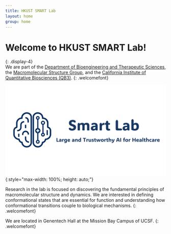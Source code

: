 ```yaml
---
title: HKUST SMART Lab
layout: home
group: home
---
```


# Welcome to HKUST SMART Lab!
{: .display-4}
<br>
We are part of the [Department of Bioengineering and Therapeutic Sciences](http://bts.ucsf.edu/), the [Macromolecular Structure Group](http://msg.ucsf.edu/), and the [California Institute of Quantitative Biosciences (QB3)](http://qb3.org/).
{: .welcomefont}

![Fraser lab logo](static/img/logo/logo.png){:style="max-width: 100%; height: auto;"}

Research in the lab is focused on discovering the fundamental principles of macromolecular structure and dynamics.  We are interested in defining conformational states that are essential for function and understanding how conformational transitions couple to biological mechanisms.
{: .welcomefont}

We are located in Genentech Hall at the Mission Bay Campus of UCSF.
{: .welcomefont}
